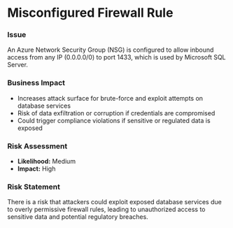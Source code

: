 # Misconfigured Firewall Rule

### Issue
An Azure Network Security Group (NSG) is configured to allow inbound access from any IP (0.0.0.0/0) to port 1433, which is used by Microsoft SQL Server.

### Business Impact
- Increases attack surface for brute-force and exploit attempts on database services
- Risk of data exfiltration or corruption if credentials are compromised
- Could trigger compliance violations if sensitive or regulated data is exposed

### Risk Assessment
- **Likelihood:** Medium  
- **Impact:** High

### Risk Statement
There is a risk that attackers could exploit exposed database services due to overly permissive firewall rules, leading to unauthorized access to sensitive data and potential regulatory breaches.
